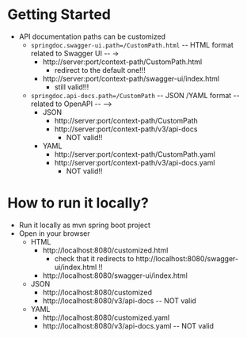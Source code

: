 # Getting Started
* API documentation paths can be customized
  * `springdoc.swagger-ui.path=/CustomPath.html` -- HTML format  related to Swagger UI -- →
    * http://server:port/context-path/CustomPath.html
      * redirect to the default one!!!
    * http://server:port/context-path/swagger-ui/index.html
      * still valid!!!
  * `springdoc.api-docs.path=/CustomPath` -- JSON /YAML format -- related to OpenAPI -- -->
    * JSON
      * http://server:port/context-path/CustomPath        
      * http://server:port/context-path/v3/api-docs
        * NOT valid!!
    * YAML
      * http://server:port/context-path/CustomPath.yaml
      * http://server:port/context-path/v3/api-docs.yaml
        * NOT valid!!

# How to run it locally?
* Run it locally as mvn spring boot project
* Open in your browser
  * HTML 
    * http://localhost:8080/customized.html
      * check that it redirects to http://localhost:8080/swagger-ui/index.html !!
    * http://localhost:8080/swagger-ui/index.html
  * JSON 
    * http://localhost:8080/customized
    * http://localhost:8080/v3/api-docs  -- NOT valid
  * YAML
    * http://localhost:8080/customized.yaml
    * http://localhost:8080/v3/api-docs.yaml  -- NOT valid

